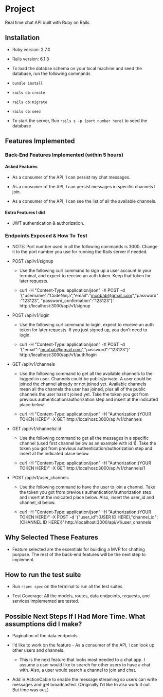 # Project

Real time chat API built with Ruby on Rails.

## Installation

* Ruby version: 2.7.0

* Rails version: 6.1.3

* To load the databse schema on your local machine and seed the database, run the following commands
 * ```bundle install```
 * ```rails db:create```
 * ```rails db:migrate```
 * ```rails db:seed```

* To start the server, Run ```rails s -p (port number here)``` to seed the database

## Features Implemented

### Back-End Features Implemented (within 5 hours)

#### Asked Features

* As a consumer of the API, I can persist my chat messages.

* As a consumer of the API, I can persist messages in specific channels I join.

* As a consumer of the API, I can see the list of all the available channels.

#### Extra Features I did

* JWT authentication & authorization.

### Endpoints Exposed & How To Test

* NOTE: Port number used in all the following commands is 3000. Change it to the port number you use for running the Rails server if needed.

* POST /api/v1/signup 

  * Use the following curl command to sign up a user account in your terminal, and expect to receive an auth token. Keep that token for later requests.

  * curl -H "Content-Type: application/json" -X POST -d '{"username":"CodeNinja","email":"mcobab@gmail.com","password":"123123", "password_confirmation":"123123"}' http://localhost:3000/api/v1/signup

* POST /api/v1/login

  * Use the following curl command to login, expect to receive an auth token for later requests. If you just signed up, you don't need to login.

  * curl -H "Content-Type: application/json" -X POST -d '{"email":"mcobab@gmail.com","password":"123123"}' http://localhost:3000/api/v1/auth/login

* GET /api/v1/channels

  * Use the following command to get all the available channels to the logged-in user. Channels could be public/private. A user could be joined the channel already or not joined yet. Available channels mean all the channels the user has joined, plus all of the public channels the user hasn't joined yet. Take the token you got from previous authentication/authorization step and insert at the indicated place below.

  * curl -H "Content-Type: application/json" -H "Authorization:(YOUR TOKEN HERE)" -X GET  http://localhost:3000/api/v1/channels

* GET /api/v1/channels/:id

  * Use the following command to get all the messages in a specific channel (used first channel below as an example with id 1). Take the token you got from previous authentication/authorization step and insert at the indicated place below.

  * curl -H "Content-Type: application/json" -H "Authorization:(YOUR TOKEN HERE)" -X GET  http://localhost:3000/api/v1/channels/1

* POST /api/v1/user_channels

  * Use the following command to have the user to join a channel. Take the token you got from previous authentication/authorization step and insert at the indicated place below. Also, insert the user_id and channel_id below.
  
  * curl -H "Content-Type: application/json" -H "Authorization:(YOUR TOKEN HERE)" -X POST -d '{"user_id":(USER ID HERE),"channel_id":(CHANNEL ID HERE)}' http://localhost:3000/api/v1/user_channels

## Why Selected These Features

* Feature selected are the essentials for building a MVP for chatting purpose. The rest of the back-end features will be the next step to implement.

## How to run the test suite

* Run ```rspec spec``` on the terminal to run all the test suites.

* Test Coverage: All the models, routes, data endpoints, requests, and services implemented are tested.

## Possible Next Steps If I Had More Time. What assumptions did I make?

* Pagination of the data endpoints.

* I'd like to work on the feature - As a consumer of the API, I can look up other users and channels.

  * This is the next feature that looks most needed to a chat app. I assume a user would like to search for other users to have a chat with. Also, a user would search a channel to join and chat.

* Add in ActionCable to enable the message streaming so users can write messages and get broadcasted. (Originally I'd like to also work it out. But time was out.)
